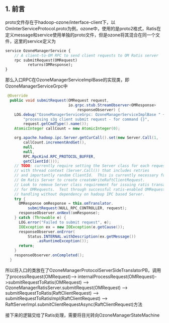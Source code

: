 ## 1. 前言

proto文件存在于hadoop-ozone/interface-client下，以OmInterServiceProtocol.proto为例，ozone中，使用的是proto2格式，Ratis在定义message和service使用单独的proto文件，但是ozone将其混合在同一个文件，这里的service定义为

```protobuf
service OzoneManagerService {
    // A client-to-OM RPC to send client requests to OM Ratis server
    rpc submitRequest(OMRequest)
          returns(OMResponse);
}
```

那么入口RPC在OzoneManagerServiceImplBase的实现类，即OzoneManagerServiceGrpc中

```java
 @Override
  public void submitRequest(OMRequest request,
                            io.grpc.stub.StreamObserver<OMResponse>
                                responseObserver) {
    LOG.debug("OzoneManagerServiceGrpc: OzoneManagerServiceImplBase " +
        "processing s3g client submit request - for command {}",
        request.getCmdType().name());
    AtomicInteger callCount = new AtomicInteger(0);

    org.apache.hadoop.ipc.Server.getCurCall().set(new Server.Call(1,
        callCount.incrementAndGet(),
        null,
        null,
        RPC.RpcKind.RPC_PROTOCOL_BUFFER,
        getClientId()));
    // TODO: currently require setting the Server class for each request
    // with thread context (Server.Call()) that includes retries
    // and importantly random ClientId.  This is currently necessary for
    // Om Ratis Server to create createWriteRaftClientRequest.
    // Look to remove Server class requirement for issuing ratis transactions
    // for OMRequests.  Test through successful ratis-enabled OMRequest
    // handling without dependency on hadoop IPC based Server.
    try {
      OMResponse omResponse = this.omTranslator.
          submitRequest(NULL_RPC_CONTROLLER, request);
      responseObserver.onNext(omResponse);
    } catch (Throwable e) {
      LOG.error("Failed to submit request", e);
      IOException ex = new IOException(e.getCause());
      responseObserver.onError(
          Status.INTERNAL.withDescription(ex.getMessage())
              .asRuntimeException());
      return;
    }
    responseObserver.onCompleted();
  }
```

所以将入口的类放在了OzoneManagerProtocolServerSideTranslatorPB，调用了processRequest(OMRequest)--> internalProcessRequest(OMRequest)->submitRequestToRatis(OMRequest) --> OzoneManagerRatisServer.submitRequest(OMRequest) --> submitRequestToRatis(RaftClientRequest) --> submitRequestToRatisImpl(RaftClientRequest) --> RaftServerImpl.submitClientRequestAsync(RaftClientRequest)方法

接下来的逻辑交给了Ratis处理，需要将目光转向OzoneManagerStateMachine